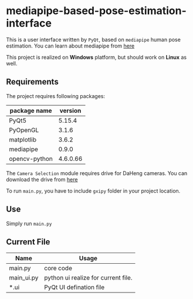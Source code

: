 # mediapipe-based-pose-estimation-interface

This is a user interface written by `PyQt`, based on `mediapipe` human pose estimation. You can learn about mediapipe from [here](https://github.com/google/mediapipe)

This project is realized on **Windows** platform, but should work on **Linux** as well.

## Requirements
The project requires following packages:

|package name| version|
|-----|-----|
|PyQt5         |               5.15.4|
|PyOpenGL        |             3.1.6|
|matplotlib       |            3.6.2|
|mediapipe        |            0.9.0|
|opencv-python     |           4.6.0.66|

The `Camera Selection` module requires drive for DaHeng cameras. You can download the drive from [here](https://www.daheng-imaging.com/downloads/)

To run `main.py`, you have to include `gxipy` folder in your project location.

## Use

Simply run `main.py`

## Current File

|Name| Usage|
|----|----|
|main.py|core code|
|main_ui.py|python ui realize for current file.|
|\*.ui|PyQt UI defination file|
